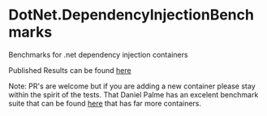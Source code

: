 # DotNet.DependencyInjectionBenchmarks
Benchmarks for .net dependency injection containers

Published Results can be found [here](https://ipjohnson.github.io/DotNet.DependencyInjectionBenchmarks/)

Note: PR's are welcome but if you are adding a new container please stay within the spirit of the tests. That  Daniel Palme has an excelent benchmark suite that can be found [here](https://github.com/danielpalme/IocPerformance) that has far more containers.
